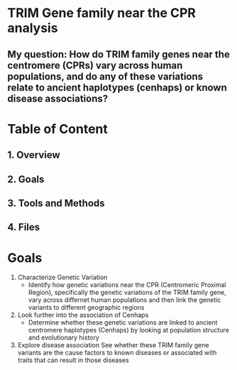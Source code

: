 # TRIM Gene family near the CPR analysis
## My question: How do TRIM family genes near the centromere (CPRs) vary across human populations, and do any of these variations relate to ancient haplotypes (cenhaps) or known disease associations?

# Table of Content
## 1. Overview
## 2. Goals
## 3. Tools and Methods
## 4. Files

# Goals
  1. Characterize Genetic Variation
     - Identify how genetic variations near the CPR (Centromeric Proximal Region), specifically the genetic variations of the TRIM family gene, vary across differnet human populations and then link the genetic variants to different geographic regions
  2. Look further into the association of Cenhaps
     - Determine whether these genetic variations are linked to ancient centromere haplotypes (Cenhaps) by looking at population structure and evolutionary history
  3. Explore disease association
     See whether these TRIM family gene variants are the cause factors to known diseases or associated with traits that can result in those diseases
